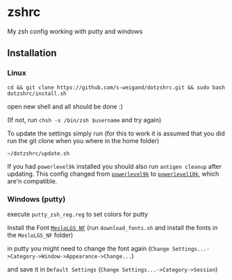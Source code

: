 # zshrc
My zsh config working with putty and windows

## Installation 

### Linux

`cd && git clone https://github.com/s-weigand/dotzshrc.git && sudo bash dotzshrc/install.sh`

open new shell and all should be done :)

(If not, run `chsh -s /bin/zsh $username` and try again)

To update the settings simply run (for this to work it is assumed that you did run the git clone when you where in the home folder) 

`~/dotzshrc/update.sh` 

If you had `powerlevel9k` installed you should also run `antigen cleanup` after updating.
This config changed from [`powerlevel9k`](https://github.com/Powerlevel9k/powerlevel9k) to [`powerlevel10k`](https://github.com/romkatv/powerlevel10k),
which are'n compatible.

### Windows (putty)

execute `putty_zsh_reg.reg` to set colors for putty

Install the Font [`MesloLGS NF`](https://github.com/romkatv/powerlevel10k#meslo-nerd-font-patched-for-powerlevel10k) 
(run `download_fonts.sh` and install the fonts in the `MesloLGS_NF` folder)

in putty you might need to change the font again (`Change Settings...->Category->Window->Appearance->Change...`)

and save it in `Default Settings` (`Change Settings...->Category->Session`)
